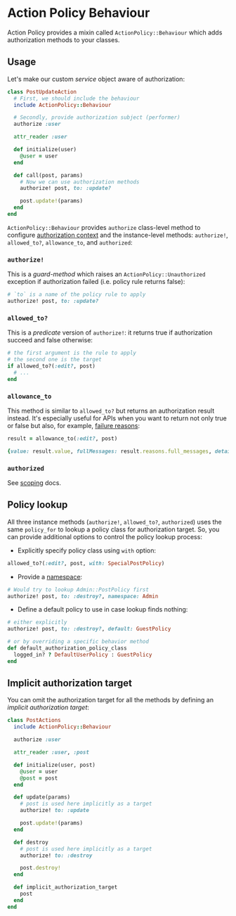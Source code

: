 # Action Policy Behaviour

Action Policy provides a mixin called `ActionPolicy::Behaviour` which adds authorization methods to your classes.

## Usage

Let's make our custom _service_ object aware of authorization:

```ruby
class PostUpdateAction
  # First, we should include the behaviour
  include ActionPolicy::Behaviour

  # Secondly, provide authorization subject (performer)
  authorize :user

  attr_reader :user

  def initialize(user)
    @user = user
  end

  def call(post, params)
    # Now we can use authorization methods
    authorize! post, to: :update?

    post.update!(params)
  end
end
```

`ActionPolicy::Behaviour` provides `authorize` class-level method to configure [authorization context](authorization_context.md) and the instance-level methods: `authorize!`, `allowed_to?`, `allowance_to`, and `authorized`:

### `authorize!`

This is a _guard-method_ which raises an `ActionPolicy::Unauthorized` exception
if authorization failed (i.e. policy rule returns false):

```ruby
# `to` is a name of the policy rule to apply
authorize! post, to: :update?
```

### `allowed_to?`

This is a _predicate_ version of `authorize!`: it returns true if authorization succeed and false otherwise:

```ruby
# the first argument is the rule to apply
# the second one is the target
if allowed_to?(:edit?, post)
  # ...
end
```

### `allowance_to`

This method is similar to `allowed_to?` but returns an authorization result instead. It's especially useful for APIs when you want to
return not only true or false but also, for example, [failure reasons](./reasons.md):

```ruby
result = allowance_to(:edit?, post)

{value: result.value, fullMessages: result.reasons.full_messages, details: result.reasons.details}.to_json
```

### `authorized`

See [scoping](./scoping.md) docs.

## Policy lookup

All three instance methods (`authorize!`, `allowed_to?`, `authorized`) uses the same
`policy_for` to lookup a policy class for authorization target. So, you can provide additional options to control the policy lookup process:

- Explicitly specify policy class using `with` option:

```ruby
allowed_to?(:edit?, post, with: SpecialPostPolicy)
```

- Provide a [namespace](./namespaces.md):

```ruby
# Would try to lookup Admin::PostPolicy first
authorize! post, to: :destroy?, namespace: Admin
```

- Define a default policy to use in case lookup finds nothing:

```ruby
# either explicitly
authorize! post, to: :destroy?, default: GuestPolicy

# or by overriding a specific behavior method
def default_authorization_policy_class
  logged_in? ? DefaultUserPolicy : GuestPolicy
end
```

## Implicit authorization target

You can omit the authorization target for all the methods by defining an _implicit authorization target_:

```ruby
class PostActions
  include ActionPolicy::Behaviour

  authorize :user

  attr_reader :user, :post

  def initialize(user, post)
    @user = user
    @post = post
  end

  def update(params)
    # post is used here implicitly as a target
    authorize! to: :update

    post.update!(params)
  end

  def destroy
    # post is used here implicitly as a target
    authorize! to: :destroy

    post.destroy!
  end

  def implicit_authorization_target
    post
  end
end
```
